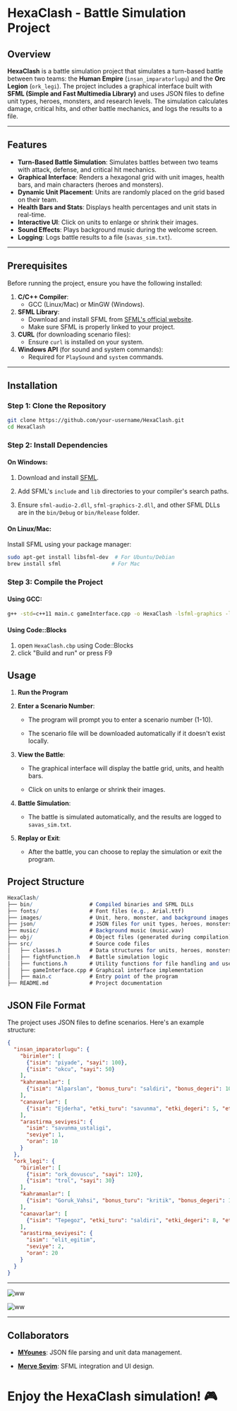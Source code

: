# HexaClash - Battle Simulation Project

## Overview

**HexaClash** is a battle simulation project that simulates a turn-based battle between two teams: the **Human Empire** (`insan_imparatorlugu`) and the **Orc Legion** (`ork_legi`). The project includes a graphical interface built with **SFML (Simple and Fast Multimedia Library)** and uses JSON files to define unit types, heroes, monsters, and research levels. The simulation calculates damage, critical hits, and other battle mechanics, and logs the results to a file.

---

## Features

- **Turn-Based Battle Simulation**: Simulates battles between two teams with attack, defense, and critical hit mechanics.
- **Graphical Interface**: Renders a hexagonal grid with unit images, health bars, and main characters (heroes and monsters).
- **Dynamic Unit Placement**: Units are randomly placed on the grid based on their team.
- **Health Bars and Stats**: Displays health percentages and unit stats in real-time.
- **Interactive UI**: Click on units to enlarge or shrink their images.
- **Sound Effects**: Plays background music during the welcome screen.
- **Logging**: Logs battle results to a file (`savas_sim.txt`).

---

## Prerequisites

Before running the project, ensure you have the following installed:

1. **C/C++ Compiler**: 
   - GCC (Linux/Mac) or MinGW (Windows).
2. **SFML Library**:
   - Download and install SFML from [SFML's official website](https://www.sfml-dev.org/).
   - Make sure SFML is properly linked to your project.
3. **CURL** (for downloading scenario files):
   - Ensure `curl` is installed on your system.
4. **Windows API** (for sound and system commands):
   - Required for `PlaySound` and `system` commands.

---

## Installation

### Step 1: Clone the Repository

```bash
git clone https://github.com/your-username/HexaClash.git
cd HexaClash
```

### Step 2: Install Dependencies

#### On Windows:
<ol start="1">
  <li>
    <p>
      Download and install
      <a
        href="https://www.sfml-dev.org/download.php"
        target="_blank"
        rel="noreferrer"
        >SFML</a
      >.
    </p>
  </li>
  <li>
    <p>
      Add SFML's <code>include</code> and <code>lib</code> directories to your
      compiler's search paths.
    </p>
  </li>
  <li>
    <p>
      Ensure <code>sfml-audio-2.dll</code>, <code>sfml-graphics-2.dll</code>,
      and other SFML DLLs are in the <code>bin/Debug</code> or
      <code>bin/Release</code> folder.
    </p>
  </li>
</ol>

#### On Linux/Mac:
Install SFML using your package manager:
```bash
sudo apt-get install libsfml-dev  # For Ubuntu/Debian
brew install sfml                # For Mac
```
### Step 3: Compile the Project

#### Using GCC:
```bash
g++ -std=c++11 main.c gameInterface.cpp -o HexaClash -lsfml-graphics -lsfml-window -lsfml-system -lsfml-audio
```

#### Using Code::Blocks
1. open `HexaClash.cbp` using Code::Blocks
2. click "Build and run" or press F9

## Usage

<ol start="1">
  <li>
    <p><strong>Run the Program</strong></p>

  </li>
  <li>
    <p><strong>Enter a Scenario Number</strong>:</p>
    <ul>
      <li>
        <p>The program will prompt you to enter a scenario number (1-10).</p>
      </li>
      <li>
        <p>
          The scenario file will be downloaded automatically if it doesn't exist
          locally.
        </p>
      </li>
    </ul>
  </li>
  <li>
    <p><strong>View the Battle</strong>:</p>
    <ul>
      <li>
        <p>
          The graphical interface will display the battle grid, units, and
          health bars.
        </p>
      </li>
      <li><p>Click on units to enlarge or shrink their images.</p></li>
    </ul>
  </li>
  <li>
    <p><strong>Battle Simulation</strong>:</p>
    <ul>
      <li>
        <p>
          The battle is simulated automatically, and the results are logged to
          <code>savas_sim.txt</code>.
        </p>
      </li>
    </ul>
  </li>
  <li>
    <p><strong>Replay or Exit</strong>:</p>
    <ul>
      <li>
        <p>
          After the battle, you can choose to replay the simulation or exit the
          program.
        </p>
      </li>
    </ul>
  </li>
</ol>

## Project Structure
```mathematica
HexaClash/
├── bin/                  # Compiled binaries and SFML DLLs
├── fonts/                # Font files (e.g., Arial.ttf)
├── images/               # Unit, hero, monster, and background images
├── json/                 # JSON files for unit types, heroes, monsters, and research
├── music/                # Background music (music.wav)
├── obj/                  # Object files (generated during compilation)
├── src/                  # Source code files
│   ├── classes.h         # Data structures for units, heroes, monsters, and teams
│   ├── fightFunction.h   # Battle simulation logic
│   ├── functions.h       # Utility functions for file handling and user interaction
│   ├── gameInterface.cpp # Graphical interface implementation
│   ├── main.c            # Entry point of the program
├── README.md             # Project documentation
```

## JSON File Format
The project uses JSON files to define scenarios. Here's an example structure:
```json
{
  "insan_imparatorlugu": {
    "birimler": [
      {"isim": "piyade", "sayi": 100},
      {"isim": "okcu", "sayi": 50}
    ],
    "kahramanlar": [
      {"isim": "Alparslan", "bonus_turu": "saldiri", "bonus_degeri": 10, "etkilenen": "piyade"}
    ],
    "canavarlar": [
      {"isim": "Ejderha", "etki_turu": "savunma", "etki_degeri": 5, "etkilenen": "okcu"}
    ],
    "arastirma_seviyesi": {
      "isim": "savunma_ustaligi",
      "seviye": 1,
      "oran": 10
    }
  },
  "ork_legi": {
    "birimler": [
      {"isim": "ork_dovuscu", "sayi": 120},
      {"isim": "trol", "sayi": 30}
    ],
    "kahramanlar": [
      {"isim": "Goruk_Vahsi", "bonus_turu": "kritik", "bonus_degeri": 15, "etkilenen": "ork_dovuscu"}
    ],
    "canavarlar": [
      {"isim": "Tepegoz", "etki_turu": "saldiri", "etki_degeri": 8, "etkilenen": "trol"}
    ],
    "arastirma_seviyesi": {
      "isim": "elit_egitim",
      "seviye": 2,
      "oran": 20
    }
  }
}
```



<hr>

![ww](images/Screenshots(1).bmp)

![ww](images/Screenshots(2).bmp)

<hr>

## Collaborators

<ul>
  <li>
    <p>
      <strong
        ><a
          href="https://github.com/MYounesEG"
          target="_blank"
          rel="noreferrer"
          >MYounes</a
        ></strong
      >: JSON file parsing and unit data management.
    </p>
  </li>
  <li>
    <p>
      <strong
        ><a
          href="https://github.com/MerveSevim44"
          target="_blank"
          rel="noreferrer"
          >Merve Sevim</a
        ></strong
      >: SFML integration and UI design.
    </p>
  </li>
</ul>

# Enjoy the HexaClash simulation! 🎮
